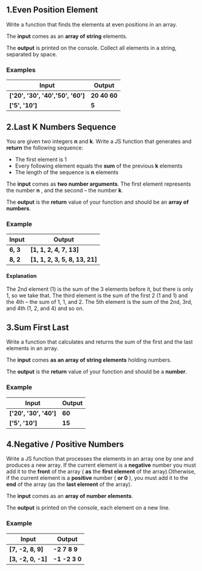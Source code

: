 ## 1.Even Position Element

Write a function that finds the elements at even positions in an array.

The **input** comes as an **array of string** elements.

The **output** is printed on the console. Collect all elements in a string, separated by space.

### Examples

| **Input** | **Output** |
| --- | --- |
| **['20', '30', '40','50', '60']** | **20 40 60** |
| **['5', '10']** | **5** |


## 2.Last K Numbers Sequence

You are given two integers **n** and **k**. Write a JS function that generates and **return** the following sequence:

- The first element is 1
- Every following element equals the **sum** of the previous **k** elements
- The length of the sequence is **n** elements

The **input** comes as **two number arguments**. The first element represents the number **n** , and the second – the number **k**.

The **output** is the **return** value of your function and should be an **array of numbers**.

### Example

| **Input** | **Output** |
| --- | --- |
| **6, 3** | **[1, 1, 2, 4, 7, 13]** |
| **8, 2** | **[1, 1, 2, 3, 5, 8, 13, 21]** |

#### Explanation

The 2nd element (1) is the sum of the 3 elements before it, but there is only 1, so we take that. The third element is the sum of the first 2 (1 and 1) and the 4th – the sum of 1, 1, and 2. The 5th element is the sum of the 2nd, 3rd, and 4th (1, 2, and 4) and so on.


## 3.Sum First Last

Write a function that calculates and returns the sum of the first and the last elements in an array.

The **input** comes **as an array of string elements** holding numbers.

The **output** is the **return** value of your function and should be a **number**.

### Example

| **Input** | **Output** |
| --- | --- |
| **['20', '30', '40']** | **60** |
| **['5', '10']** | **15** |


## 4.Negative / Positive Numbers

Write a JS function that processes the elements in an array one by one and produces a new array. If the current element is a **negative** number you must add it to the **front** of the array ( **as** the **first element** of the array).Otherwise, if the current element is a **positive** number ( **or 0** ), you must add it to the **end** of the array (as the **last element** of the array).

The **input** comes as an **array of number elements**.

The **output** is printed on the console, each element on a new line.

### Example

| **Input** | **Output** |
| --- | --- |
| **[7, -2, 8, 9]** | **-2** **7** **8** **9** |
|**[3, -2, 0, -1]** | **-1** **-2** **3** **0** |
